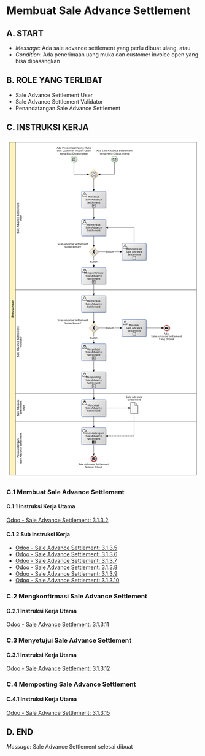 # Membuat Sale Advance Settlement

## <a name="input">A. START</a>

* *Message*: Ada sale advance settlement yang perlu dibuat ulang, atau
* *Condition*: Ada penerimaan uang muka dan customer invoice open yang bisa dipasangkan

## <a name="role">B. ROLE YANG TERLIBAT</a>

* Sale Advance Settlement User
* Sale Advance Settlement Validator
* Penandatangan Sale Advance Settlement

## <a name="instruksi">C. INSTRUKSI KERJA</a>

![](../img/prosedur-kerja/memproses-sale-advance-settlement.png)

### C.1 Membuat Sale Advance Settlement

#### C.1.1 Instruksi Kerja Utama

[Odoo - Sale Advance Settlement: 3.1.3.2](../transaksi/sale-advance-settlement/membuat.md)

#### C.1.2 Sub Instruksi Kerja

* [Odoo - Sale Advance Settlement: 3.1.3.5](../transaksi/sale-advance-settlement/debit-line.md)
* [Odoo - Sale Advance Settlement: 3.1.3.6](../transaksi/sale-advance-settlement/memodifikasi-debit-line.md)
* [Odoo - Sale Advance Settlement: 3.1.3.7](../transaksi/sale-advance-settlement/menghapus-debit-line.md)
* [Odoo - Sale Advance Settlement: 3.1.3.8](../transaksi/sale-advance-settlement/credit-line-import.md)
* [Odoo - Sale Advance Settlement: 3.1.3.9](../transaksi/sale-advance-settlement/memodifikasi-credit-line.md)
* [Odoo - Sale Advance Settlement: 3.1.3.10](../transaksi/sale-advance-settlement/menghapus-credit-line.md)

### C.2 Mengkonfirmasi Sale Advance Settlement

#### C.2.1 Instruksi Kerja Utama

[Odoo - Sale Advance Settlement: 3.1.3.11](../transaksi/sale-advance-settlement/konfirmasi.md)

### C.3 Menyetujui Sale Advance Settlement

#### C.3.1 Instruksi Kerja Utama

[Odoo - Sale Advance Settlement: 3.1.3.12](../transaksi/sale-advance-settlement/approve.md)

### C.4 Memposting Sale Advance Settlement

#### C.4.1 Instruksi Kerja Utama

[Odoo - Sale Advance Settlement: 3.1.3.15](../transaksi/sale-advance-settlement/post.md)

## <a name="input">D. END</a>

*Message*: Sale Advance Settlement selesai dibuat

